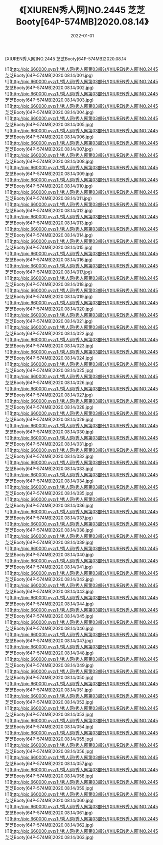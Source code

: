 ﻿---
layout: post
title:  《[XIUREN秀人网]NO.2445 芝芝Booty[64P-574MB]2020.08.14》
date:   2022-01-01
img: http://pic.660000.xyz/1:/秀人网/秀人网第03部分/[XIUREN秀人网]NO.2445 芝芝Booty[64P-574MB]2020.08.14/000.jpg
categories: [美女, 清纯, 唯美]
---

[XIUREN秀人网]NO.2445 芝芝Booty[64P-574MB]2020.08.14

 ![](http://pic.660000.xyz/1:/秀人网/秀人网第03部分/[XIUREN秀人网]NO.2445 芝芝Booty[64P-574MB]2020.08.14/001.jpg) <br>![](http://pic.660000.xyz/1:/秀人网/秀人网第03部分/[XIUREN秀人网]NO.2445 芝芝Booty[64P-574MB]2020.08.14/002.jpg) <br>![](http://pic.660000.xyz/1:/秀人网/秀人网第03部分/[XIUREN秀人网]NO.2445 芝芝Booty[64P-574MB]2020.08.14/003.jpg) <br>![](http://pic.660000.xyz/1:/秀人网/秀人网第03部分/[XIUREN秀人网]NO.2445 芝芝Booty[64P-574MB]2020.08.14/004.jpg) <br>![](http://pic.660000.xyz/1:/秀人网/秀人网第03部分/[XIUREN秀人网]NO.2445 芝芝Booty[64P-574MB]2020.08.14/005.jpg) <br>![](http://pic.660000.xyz/1:/秀人网/秀人网第03部分/[XIUREN秀人网]NO.2445 芝芝Booty[64P-574MB]2020.08.14/006.jpg) <br>![](http://pic.660000.xyz/1:/秀人网/秀人网第03部分/[XIUREN秀人网]NO.2445 芝芝Booty[64P-574MB]2020.08.14/007.jpg) <br>![](http://pic.660000.xyz/1:/秀人网/秀人网第03部分/[XIUREN秀人网]NO.2445 芝芝Booty[64P-574MB]2020.08.14/008.jpg) <br>![](http://pic.660000.xyz/1:/秀人网/秀人网第03部分/[XIUREN秀人网]NO.2445 芝芝Booty[64P-574MB]2020.08.14/009.jpg) <br>![](http://pic.660000.xyz/1:/秀人网/秀人网第03部分/[XIUREN秀人网]NO.2445 芝芝Booty[64P-574MB]2020.08.14/010.jpg) <br>![](http://pic.660000.xyz/1:/秀人网/秀人网第03部分/[XIUREN秀人网]NO.2445 芝芝Booty[64P-574MB]2020.08.14/011.jpg) <br>![](http://pic.660000.xyz/1:/秀人网/秀人网第03部分/[XIUREN秀人网]NO.2445 芝芝Booty[64P-574MB]2020.08.14/012.jpg) <br>![](http://pic.660000.xyz/1:/秀人网/秀人网第03部分/[XIUREN秀人网]NO.2445 芝芝Booty[64P-574MB]2020.08.14/013.jpg) <br>![](http://pic.660000.xyz/1:/秀人网/秀人网第03部分/[XIUREN秀人网]NO.2445 芝芝Booty[64P-574MB]2020.08.14/014.jpg) <br>![](http://pic.660000.xyz/1:/秀人网/秀人网第03部分/[XIUREN秀人网]NO.2445 芝芝Booty[64P-574MB]2020.08.14/015.jpg) <br>![](http://pic.660000.xyz/1:/秀人网/秀人网第03部分/[XIUREN秀人网]NO.2445 芝芝Booty[64P-574MB]2020.08.14/016.jpg) <br>![](http://pic.660000.xyz/1:/秀人网/秀人网第03部分/[XIUREN秀人网]NO.2445 芝芝Booty[64P-574MB]2020.08.14/017.jpg) <br>![](http://pic.660000.xyz/1:/秀人网/秀人网第03部分/[XIUREN秀人网]NO.2445 芝芝Booty[64P-574MB]2020.08.14/018.jpg) <br>![](http://pic.660000.xyz/1:/秀人网/秀人网第03部分/[XIUREN秀人网]NO.2445 芝芝Booty[64P-574MB]2020.08.14/019.jpg) <br>![](http://pic.660000.xyz/1:/秀人网/秀人网第03部分/[XIUREN秀人网]NO.2445 芝芝Booty[64P-574MB]2020.08.14/020.jpg) <br>![](http://pic.660000.xyz/1:/秀人网/秀人网第03部分/[XIUREN秀人网]NO.2445 芝芝Booty[64P-574MB]2020.08.14/021.jpg) <br>![](http://pic.660000.xyz/1:/秀人网/秀人网第03部分/[XIUREN秀人网]NO.2445 芝芝Booty[64P-574MB]2020.08.14/022.jpg) <br>![](http://pic.660000.xyz/1:/秀人网/秀人网第03部分/[XIUREN秀人网]NO.2445 芝芝Booty[64P-574MB]2020.08.14/023.jpg) <br>![](http://pic.660000.xyz/1:/秀人网/秀人网第03部分/[XIUREN秀人网]NO.2445 芝芝Booty[64P-574MB]2020.08.14/024.jpg) <br>![](http://pic.660000.xyz/1:/秀人网/秀人网第03部分/[XIUREN秀人网]NO.2445 芝芝Booty[64P-574MB]2020.08.14/025.jpg) <br>![](http://pic.660000.xyz/1:/秀人网/秀人网第03部分/[XIUREN秀人网]NO.2445 芝芝Booty[64P-574MB]2020.08.14/026.jpg) <br>![](http://pic.660000.xyz/1:/秀人网/秀人网第03部分/[XIUREN秀人网]NO.2445 芝芝Booty[64P-574MB]2020.08.14/027.jpg) <br>![](http://pic.660000.xyz/1:/秀人网/秀人网第03部分/[XIUREN秀人网]NO.2445 芝芝Booty[64P-574MB]2020.08.14/028.jpg) <br>![](http://pic.660000.xyz/1:/秀人网/秀人网第03部分/[XIUREN秀人网]NO.2445 芝芝Booty[64P-574MB]2020.08.14/029.jpg) <br>![](http://pic.660000.xyz/1:/秀人网/秀人网第03部分/[XIUREN秀人网]NO.2445 芝芝Booty[64P-574MB]2020.08.14/030.jpg) <br>![](http://pic.660000.xyz/1:/秀人网/秀人网第03部分/[XIUREN秀人网]NO.2445 芝芝Booty[64P-574MB]2020.08.14/031.jpg) <br>![](http://pic.660000.xyz/1:/秀人网/秀人网第03部分/[XIUREN秀人网]NO.2445 芝芝Booty[64P-574MB]2020.08.14/032.jpg) <br>![](http://pic.660000.xyz/1:/秀人网/秀人网第03部分/[XIUREN秀人网]NO.2445 芝芝Booty[64P-574MB]2020.08.14/033.jpg) <br>![](http://pic.660000.xyz/1:/秀人网/秀人网第03部分/[XIUREN秀人网]NO.2445 芝芝Booty[64P-574MB]2020.08.14/034.jpg) <br>![](http://pic.660000.xyz/1:/秀人网/秀人网第03部分/[XIUREN秀人网]NO.2445 芝芝Booty[64P-574MB]2020.08.14/035.jpg) <br>![](http://pic.660000.xyz/1:/秀人网/秀人网第03部分/[XIUREN秀人网]NO.2445 芝芝Booty[64P-574MB]2020.08.14/036.jpg) <br>![](http://pic.660000.xyz/1:/秀人网/秀人网第03部分/[XIUREN秀人网]NO.2445 芝芝Booty[64P-574MB]2020.08.14/037.jpg) <br>![](http://pic.660000.xyz/1:/秀人网/秀人网第03部分/[XIUREN秀人网]NO.2445 芝芝Booty[64P-574MB]2020.08.14/038.jpg) <br>![](http://pic.660000.xyz/1:/秀人网/秀人网第03部分/[XIUREN秀人网]NO.2445 芝芝Booty[64P-574MB]2020.08.14/039.jpg) <br>![](http://pic.660000.xyz/1:/秀人网/秀人网第03部分/[XIUREN秀人网]NO.2445 芝芝Booty[64P-574MB]2020.08.14/040.jpg) <br>![](http://pic.660000.xyz/1:/秀人网/秀人网第03部分/[XIUREN秀人网]NO.2445 芝芝Booty[64P-574MB]2020.08.14/041.jpg) <br>![](http://pic.660000.xyz/1:/秀人网/秀人网第03部分/[XIUREN秀人网]NO.2445 芝芝Booty[64P-574MB]2020.08.14/042.jpg) <br>![](http://pic.660000.xyz/1:/秀人网/秀人网第03部分/[XIUREN秀人网]NO.2445 芝芝Booty[64P-574MB]2020.08.14/043.jpg) <br>![](http://pic.660000.xyz/1:/秀人网/秀人网第03部分/[XIUREN秀人网]NO.2445 芝芝Booty[64P-574MB]2020.08.14/044.jpg) <br>![](http://pic.660000.xyz/1:/秀人网/秀人网第03部分/[XIUREN秀人网]NO.2445 芝芝Booty[64P-574MB]2020.08.14/045.jpg) <br>![](http://pic.660000.xyz/1:/秀人网/秀人网第03部分/[XIUREN秀人网]NO.2445 芝芝Booty[64P-574MB]2020.08.14/046.jpg) <br>![](http://pic.660000.xyz/1:/秀人网/秀人网第03部分/[XIUREN秀人网]NO.2445 芝芝Booty[64P-574MB]2020.08.14/047.jpg) <br>![](http://pic.660000.xyz/1:/秀人网/秀人网第03部分/[XIUREN秀人网]NO.2445 芝芝Booty[64P-574MB]2020.08.14/048.jpg) <br>![](http://pic.660000.xyz/1:/秀人网/秀人网第03部分/[XIUREN秀人网]NO.2445 芝芝Booty[64P-574MB]2020.08.14/049.jpg) <br>![](http://pic.660000.xyz/1:/秀人网/秀人网第03部分/[XIUREN秀人网]NO.2445 芝芝Booty[64P-574MB]2020.08.14/050.jpg) <br>![](http://pic.660000.xyz/1:/秀人网/秀人网第03部分/[XIUREN秀人网]NO.2445 芝芝Booty[64P-574MB]2020.08.14/051.jpg) <br>![](http://pic.660000.xyz/1:/秀人网/秀人网第03部分/[XIUREN秀人网]NO.2445 芝芝Booty[64P-574MB]2020.08.14/052.jpg) <br>![](http://pic.660000.xyz/1:/秀人网/秀人网第03部分/[XIUREN秀人网]NO.2445 芝芝Booty[64P-574MB]2020.08.14/053.jpg) <br>![](http://pic.660000.xyz/1:/秀人网/秀人网第03部分/[XIUREN秀人网]NO.2445 芝芝Booty[64P-574MB]2020.08.14/054.jpg) <br>![](http://pic.660000.xyz/1:/秀人网/秀人网第03部分/[XIUREN秀人网]NO.2445 芝芝Booty[64P-574MB]2020.08.14/055.jpg) <br>![](http://pic.660000.xyz/1:/秀人网/秀人网第03部分/[XIUREN秀人网]NO.2445 芝芝Booty[64P-574MB]2020.08.14/056.jpg) <br>![](http://pic.660000.xyz/1:/秀人网/秀人网第03部分/[XIUREN秀人网]NO.2445 芝芝Booty[64P-574MB]2020.08.14/057.jpg) <br>![](http://pic.660000.xyz/1:/秀人网/秀人网第03部分/[XIUREN秀人网]NO.2445 芝芝Booty[64P-574MB]2020.08.14/058.jpg) <br>![](http://pic.660000.xyz/1:/秀人网/秀人网第03部分/[XIUREN秀人网]NO.2445 芝芝Booty[64P-574MB]2020.08.14/059.jpg) <br>![](http://pic.660000.xyz/1:/秀人网/秀人网第03部分/[XIUREN秀人网]NO.2445 芝芝Booty[64P-574MB]2020.08.14/060.jpg) <br>![](http://pic.660000.xyz/1:/秀人网/秀人网第03部分/[XIUREN秀人网]NO.2445 芝芝Booty[64P-574MB]2020.08.14/061.jpg) <br>![](http://pic.660000.xyz/1:/秀人网/秀人网第03部分/[XIUREN秀人网]NO.2445 芝芝Booty[64P-574MB]2020.08.14/062.jpg) <br>![](http://pic.660000.xyz/1:/秀人网/秀人网第03部分/[XIUREN秀人网]NO.2445 芝芝Booty[64P-574MB]2020.08.14/063.jpg) <br>